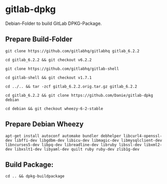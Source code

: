 # gitlab-dpkg
Debian-Folder to build GitLab DPKG-Package.

## Prepare Build-Folder

    git clone https://github.com/gitlabhq/gitlabhq gitlab_6.2.2

    cd gitlab_6.2.2 && git checkout v6.2.2

    git clone https://github.com/gitlabhq/gitlab-shell

    cd gitlab-shell && git checkout v1.7.1

    cd ../.. && tar -zcf gitlab_6.2.2.orig.tar.gz gitlab_6.2.2

    cd gitlab_6.2.2 && git clone https://github.com/Danie/gitlab-dpkg debian

    cd debian && git checkout wheezy-6-2-stable

## Prepare Debian Wheezy

    apt-get install autoconf automake bundler debhelper libcurl4-openssl-dev libffi-dev libgdbm-dev libicu-dev libmagic-dev libmysqlclient-dev libncurses5-dev libpq-dev libreadline-dev libruby libssl-dev libxml2-dev libxslt1-dev libyaml-dev quilt ruby ruby-dev zlib1g-dev

## Build Package:

    cd .. && dpkg-buildpackage
